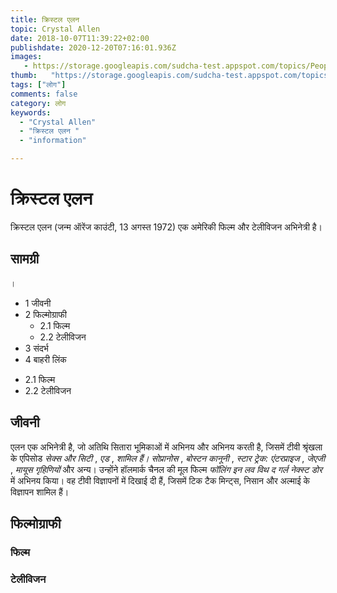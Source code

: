 ```yaml
---
title: क्रिस्टल एलन 
topic: Crystal Allen
date: 2018-10-07T11:39:22+02:00
publishdate: 2020-12-20T07:16:01.936Z
images: 
   - https://storage.googleapis.com/sudcha-test.appspot.com/topics/People/crystal_allen/1.jpeg
thumb:   "https://storage.googleapis.com/sudcha-test.appspot.com/topics/People/crystal_allen/thumb.jpeg"
tags: ["लोग"]
comments: false
category: लोग
keywords: 
  - "Crystal Allen"
  - "क्रिस्टल एलन "
  - "information"

---
```

<h1> क्रिस्टल एलन </h1> <p> </p> <p> क्रिस्टल एलन (जन्म ऑरेंज काउंटी, 13 अगस्त 1972) एक अमेरिकी फिल्म और टेलीविजन अभिनेत्री है। </p> <h2> सामग्री </h2>। <ul> <li> 1 जीवनी </li> <li> 2 फिल्मोग्राफी <ul> <li> 2.1 फिल्म </li> <li> 2.2 टेलीविजन </li> </ul> </li> <li> 3 संदर्भ </li> <li> 4 बाहरी लिंक </li> </ul> <ul> <li> 2.1 फिल्म </li> <li> 2.2 टेलीविजन </li> </ul> <h2> जीवनी </h2> <p> एलन एक अभिनेत्री है, जो अतिथि सितारा भूमिकाओं में अभिनय और अभिनय करती है, जिसमें टीवी श्रृंखला के एपिसोड <i> सेक्स और सिटी </i>, <i> एड </i>, <i> शामिल हैं। सोप्रानोस </i>, <i> बोस्टन कानूनी </i>, <i> स्टार ट्रेक: एंटरप्राइज </i>, <i> जेएजी </i>, <i> मायूस गृहिणियों </i> और अन्य। उन्होंने हॉलमार्क चैनल की मूल फिल्म <i> फॉलिंग इन लव विथ द गर्ल नेक्स्ट डोर </i> में अभिनय किया। वह टीवी विज्ञापनों में दिखाई दी हैं, जिसमें टिक टैक मिन्ट्स, निसान और अल्माई के विज्ञापन शामिल हैं। </p> <h2> फिल्मोग्राफी </h2> <h3> फिल्म </h3> <h3> टेलीविजन </h3> 